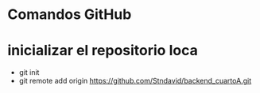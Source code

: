 # Comandos GitHub
# inicializar el repositorio loca
- git init 
- git remote add origin https://github.com/Stndavid/backend_cuartoA.git

  
